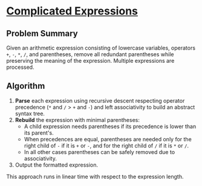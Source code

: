 # [Complicated Expressions](https://www.spoj.com/problems/CMEXPR/)

## Problem Summary
Given an arithmetic expression consisting of lowercase variables, operators `+`, `-`, `*`, `/`, and parentheses, remove all redundant parentheses while preserving the meaning of the expression. Multiple expressions are processed.

## Algorithm
1. **Parse** each expression using recursive descent respecting operator precedence (`*` and `/` > `+` and `-`) and left associativity to build an abstract syntax tree.
2. **Rebuild** the expression with minimal parentheses:
   - A child expression needs parentheses if its precedence is lower than its parent's.
   - When precedences are equal, parentheses are needed only for the right child of `-` if it is `+` or `-`, and for the right child of `/` if it is `*` or `/`.
   - In all other cases parentheses can be safely removed due to associativity.
3. Output the formatted expression.

This approach runs in linear time with respect to the expression length.

